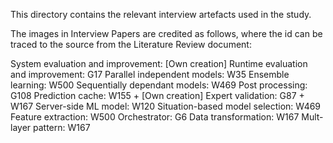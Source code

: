 This directory contains the relevant interview artefacts used in the study.

The images in Interview Papers are credited as follows, where the id can be traced to the source from the Literature Review document:

System evaluation and improvement: [Own creation]
Runtime evaluation and improvement: G17
Parallel independent models: W35
Ensemble learning: W500
Sequentially dependant models: W469
Post processing: G108
Prediction cache: W155 + [Own creation]
Expert validation: G87 + W167
Server-side ML model: W120
Situation-based model selection: W469
Feature extraction: W500
Orchestrator: G6
Data transformation: W167
Mult-layer pattern: W167


